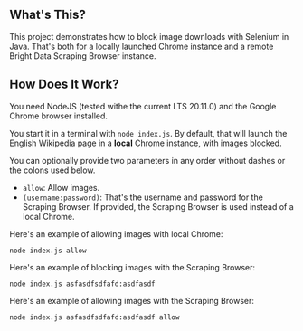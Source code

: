 ## What's This?

This project demonstrates how to block image downloads with Selenium in Java. That's both for a locally launched Chrome instance and a remote Bright Data Scraping Browser instance.

## How Does It Work?

You need NodeJS (tested withe the current LTS 20.11.0) and the Google Chrome browser installed.

You start it in a terminal with `node index.js`. By default, that will launch the English Wikipedia page in a **local** Chrome instance, with images blocked.

You can optionally provide two parameters in any order without dashes or the colons used below.

- `allow`: Allow images.
- `(username:password)`: That's the username and password for the Scraping Browser. If provided, the Scraping Browser is used instead of a local Chrome.

Here's an example of allowing images with local Chrome: 

```
node index.js allow
```

Here's an example of blocking images with the Scraping Browser: 

```
node index.js asfasdfsdfafd:asdfasdf
```

Here's an example of allowing images with the Scraping Browser: 

```
node index.js asfasdfsdfafd:asdfasdf allow
```
